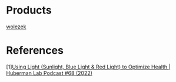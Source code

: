 
# Products
[wolezek](https://www.amazon.com/Wolezek-Therapy-Holder-Infrared-Device/dp/B09NBGS72W)

# References
[1][Using Light (Sunlight, Blue Light & Red Light) to Optimize Health | Huberman Lab Podcast #68 (2022)](https://www.youtube.com/watch?v=UF0nqolsNZc)